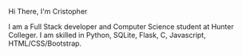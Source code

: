 Hi There, I'm Cristopher

I am a Full Stack developer and Computer Science student at Hunter Colleger. I am skilled in Python, SQLite, Flask, C, Javascript, HTML/CSS/Bootstrap.


<!---
criscode97/criscode97 is a ✨ special ✨ repository because its `README.md` (this file) appears on your GitHub profile.
You can click the Preview link to take a look at your changes.
--->
